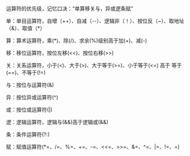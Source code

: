 运算符的优先级，记忆口决：“单算移关与，异或逻条赋” 

单：单目运算符，自增（++）、自减（--）、逻辑非（！）、按位反（~）、取地址（&）、取值（*） 

算：算术运算符，乘(*)、除(/)、求余(%)级别高于加(+)、减(-) 

移：移位运算符，按位左移(<<)、按位右移(>>) 

关：关系运算符，小于(<)、大于(>)、大于等于(>=)、小于等于(<=) 高于 等于(==)、不等于(!=) 

与：按位与运算符(&) 

异：按位异或运算符(^) 

或：按位或运算符(|) 

逻：逻辑运算符，逻辑与(&&)高于逻辑或(&&) 

条：条件运算符(?:) 

赋：赋值运算符(*=、/=、%=、+=、-=、<<=、>>=、&=、^=、|=、!=、=)